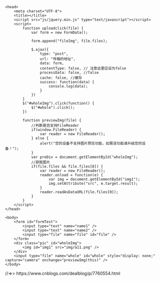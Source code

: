 <!DOCTYPE html>
<html>

	<head>
		<meta charset="UTF-8">
		<title></title>
		<script src="js/jquery.min.js" type="text/javascript"></script>
		<script>
			function uploadclick(file) {
				var form = new FormData();

				form.append("fileImg", file.files);

				$.ajax({
					type: "post",
					url: "传输的地址",
					data: form,
					contentType: false, // 注意这里应设为false
					processData: false, //false
					cache: false, //缓存
					success: function(data) {
						console.log(data);
					}
				})
			}
			$("#wholeImg").click(function() {
				$("#whole").click();
			})

			function previewImg(file) {
				//判断是否支持FileReader
				if(window.FileReader) {
					var reader = new FileReader();
				} else {
					alert("您的设备不支持图片预览功能，如需该功能请升级您的设备！");
				}
				var preDiv = document.getElementById("wholeImg");
				//获取图片
				if(file.files && file.files[0]) {
					var reader = new FileReader();
					reader.onload = function(e) {
						var img = document.getElementById("img1");
						img.setAttribute("src", e.target.result);
					}
					reader.readAsDataURL(file.files[0]);
				}
			}
		</script>
	</head>

	<body>
		<form id="formTest">
			<input type="text" name="name1" />
			<input type="text" name="name2" />
			<input type="file" name="file" id="file" />
		</form>
		<div class="pic" id="wholeImg">
			<img id="img1" src="img/a11.png" />
		</div>
		<input type="file" name="whole" id="whole" style="display: none;" capture="camera" onchange="previewImg(this)" />
	</body>

</html>
//=>>	https://www.cnblogs.com/dealblog/p/7760554.html
